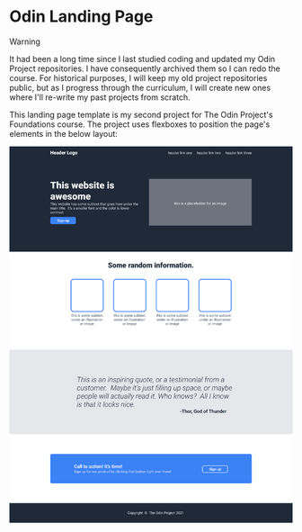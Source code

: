 # Odin Landing Page

> [!WARNING]
> It had been a long time since I last studied coding and updated my Odin
> Project repositories. I have consequently archived them so I can redo the
> course. For historical purposes, I will keep my old project repositories
> public, but as I progress through the curriculum, I will create new ones where
> I'll re-write my past projects from scratch.

This landing page template is my second project for The Odin Project's
Foundations course. The project uses flexboxes to position the page's elements
in the below layout:

![Landing page layout](./docs/images/layout.png)
